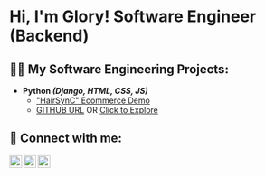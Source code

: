 <h1>Hi, I'm Glory! <b></b>Software Engineer (Backend) </h1>
<b></b>
<h2>👨‍💻 My Software Engineering Projects:</h2>

- <b>Python <i> (Django, HTML, CSS, JS) </i></b>
  - ["HairSynC" Ecommerce Demo](https://youtu.be/cntyeLxiC8w)
  - [GITHUB URL](https://youtu.be/cntyeLxiC8w) OR [Click to Explore](https://hairsync.onrender.com/)

  
<h2> 🤳 Connect with me:</h2>

[<img align="left" alt="NwoguGlory1 | YouTube" width="22px" src="https://cdn.jsdelivr.net/npm/simple-icons@v3/icons/youtube.svg" />][youtube]
[<img align="left" alt="NwoguGlory1 | Twitter" width="22px" src="https://cdn.jsdelivr.net/npm/simple-icons@v3/icons/twitter.svg" />][twitter]
[<img align="left" alt="NwoguGlory1 | LinkedIn" width="22px" src="https://cdn.jsdelivr.net/npm/simple-icons@v3/icons/linkedin.svg" />][linkedin]

[twitter]: https://twitter.com/Nwogu_Glory1
[youtube]: www.youtube.com/@glorynwogu7905
[linkedin]: https://www.linkedin.com/in/nwogu-glory-a2a95020b/


<!--
**NwoguGlory1/NwoguGlory1** is a ✨ _special_ ✨ repository because its `README.md` (this file) appears on your GitHub profile.

Here are some ideas to get you started:

- 🔭 I’m currently working on ...
- 🌱 I’m currently learning ...
- 👯 I’m looking to collaborate on ...
- 🤔 I’m looking for help with ...
- 💬 Ask me about ...
- 📫 How to reach me: ...
- 😄 Pronouns: ...
[instagram]: https://www.instagram.com/joshmadakor/
[<img align="left" alt="NwoguGlory1 | Instagram" width="22px" src="https://cdn.jsdelivr.net/npm/simple-icons@v3/icons/instagram.svg" />][instagram]
- ⚡ Fun fact: ...
-->
